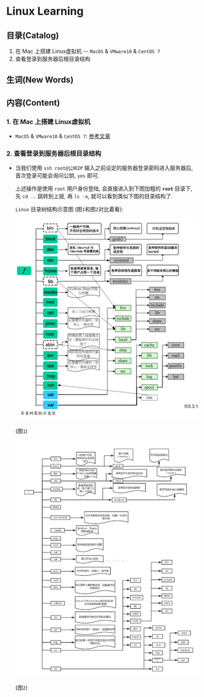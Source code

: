 # Linux Learning

## 目录(Catalog)
1. 在 Mac 上搭建 Linux虚拟机 -- `MacOS` & `VMware10` & `CentOS 7`
2. 查看登录到服务器后根目录结构

## 生词(New Words)



## 内容(Content)
### 1. 在 Mac 上搭建 Linux虚拟机 
- `MacOS` & `VMware10` & `CentOS 7`: 
  [参考文章](https://blog.csdn.net/Nicolelovesmath/article/details/82716412)


### 2. 查看登录到服务器后根目录结构
- 当我们使用 `ssh root@公网IP` 输入之前设定的服务器登录密码进入服务器后,
  首次登录可能会询问公钥, `yes` 即可.
  
  上述操作是使用 `root` 用户身份登陆, 会直接进入到下图加粗的 **`root`** 目录下,
  先 `cd ..` 跳转到上层, 再 `ls -a`, 就可以看到类似下图的目录结构了.
  
  `Linux` 目录树结构示意图 (图`1`和图`2`对比着看):

  <img src="linux-images/Linux-directory-tree-structure-1.png">
  
  (图`1`)

  <img src="linux-images/Linux-directory-tree-structure.png">

  (图`2`)

